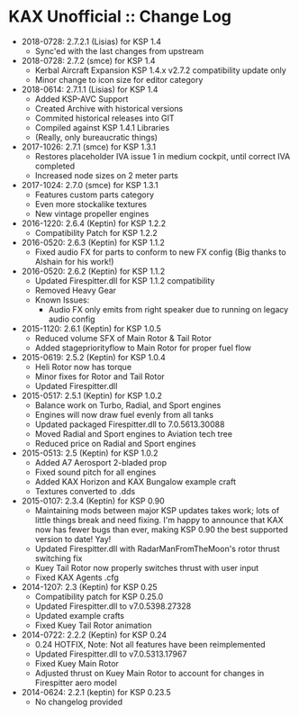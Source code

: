 # KAX Unofficial :: Change Log

* 2018-0728: 2.7.2.1 (Lisias) for KSP 1.4
	+ Sync'ed with the last changes from upstream
* 2018-0728: 2.7.2 (smce) for KSP 1.4
	+ Kerbal Aircraft Expansion KSP 1.4.x v2.7.2 compatibility update only
	+ Minor change to icon size for editor category
* 2018-0614: 2.7.1.1 (Lisias) for KSP 1.4
	+ Added KSP-AVC Support
	+ Created Archive with historical versions
	+ Commited historical releases into GIT
	+ Compiled against KSP 1.4.1 Libraries
	+ (Really, only bureaucratic things)
* 2017-1026: 2.7.1 (smce) for KSP 1.3.1
	+ Restores placeholder IVA issue 1 in medium cockpit, until correct IVA completed
	+ Increased node sizes on 2 meter parts 
* 2017-1024: 2.7.0 (smce) for KSP 1.3.1
	+ Features custom parts category
	+ Even more stockalike textures
	+ New vintage propeller engines 
* 2016-1220: 2.6.4 (Keptin) for KSP 1.2.2
	+ Compatibility Patch for KSP 1.2.2 
* 2016-0520: 2.6.3 (Keptin) for KSP 1.1.2
	+ Fixed audio FX for parts to conform to new FX config (Big thanks to Alshain for his work!) 
* 2016-0520: 2.6.2 (Keptin) for KSP 1.1.2
	+ Updated Firespitter.dll for KSP 1.1.2 compatibility
	+ Removed Heavy Gear
	+ Known Issues:
		- Audio FX only emits from right speaker due to running on legacy audio config
* 2015-1120: 2.6.1 (Keptin) for KSP 1.0.5
	+ Reduced volume SFX of Main Rotor & Tail Rotor
	+ Added stagepriorityflow to Main Rotor for proper fuel flow
* 2015-0619: 2.5.2 (Keptin) for KSP 1.0.4
	+ Heli Rotor now has torque
	+ Minor fixes for Rotor and Tail Rotor
	+ Updated Firespitter.dll 
* 2015-0517: 2.5.1 (Keptin) for KSP 1.0.2
	+ Balance work on Turbo, Radial, and Sport engines
	+ Engines will now draw fuel evenly from all tanks
	+ Updated packaged Firespitter.dll to 7.0.5613.30088
	+ Moved Radial and Sport engines to Aviation tech tree
	+ Reduced price on Radial and Sport engines 
* 2015-0513: 2.5 (Keptin) for KSP 1.0.2
	+ Added A7 Aerosport 2-bladed prop
	+ Fixed sound pitch for all engines
	+ Added KAX Horizon and KAX Bungalow example craft
	+ Textures converted to .dds 
* 2015-0107: 2.3.4 (Keptin) for KSP 0.90
	+ Maintaining mods between major KSP updates takes work; lots of little things break and need fixing. I'm happy to announce that KAX now has fewer bugs than ever, making KSP 0.90 the best supported version to date! Yay!
	+ Updated Firespitter.dll with RadarManFromTheMoon's rotor thrust switching fix
	+ Kuey Tail Rotor now properly switches thrust with user input
	+ Fixed KAX Agents .cfg
* 2014-1207: 2.3 (Keptin) for KSP 0.25
	+ Compatibility patch for KSP 0.25.0
	+ Updated Firespitter.dll to v7.0.5398.27328
	+ Updated example crafts
	+ Fixed Kuey Tail Rotor animation 
* 2014-0722: 2.2.2 (Keptin) for KSP 0.24
	+ 0.24 HOTFIX, Note: Not all features have been reimplemented
	+ Updated Firespitter.dll to v7.0.5313.17967
	+ Fixed Kuey Main Rotor
	+ Adjusted thrust on Kuey Main Rotor to account for changes in Firespitter aero model 
* 2014-0624: 2.2.1 (keptin) for KSP 0.23.5
	+ No changelog provided


